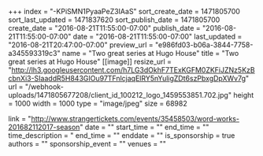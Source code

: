 +++
index = "-KPiSMN1PyaaPeZ3IAaS"
sort_create_date = 1471805700
sort_last_updated = 1471837620
sort_publish_date = 1471805700
create_date = "2016-08-21T11:55:00-07:00"
publish_date = "2016-08-21T11:55:00-07:00"
date = "2016-08-21T11:55:00-07:00"
last_updated = "2016-08-21T20:47:00-07:00"
preview_url = "e986fd03-b06a-3844-7758-a345593319c3"
name = "Two great series at Hugo House"
title = "Two great series at Hugo House"
[[image]]
resize_url = "http://lh3.googleusercontent.com/h7LG3dOkhF7TExKGFM0ZKFiJZNz5KzBcbnXi3-SIaaddR5H843GIOu97TFnlcjaqElRY5nYuligZDt6szPbxgDpXWv7g"
url = "/webhook-uploads/1471805677208/client_id_100212_logo_1459553851.702.jpg"
height = 1000
width = 1000
type = "image/jpeg"
size = 68982

link = "http://www.strangertickets.com/events/35458503/word-works-201682112017-season"
date = ""
start_time = ""
end_time = ""
time_description = "
end_time = ""
enddate = ""
is_sponsorship = true
authors = ""
sponsorship_event = ""
venues = ""

